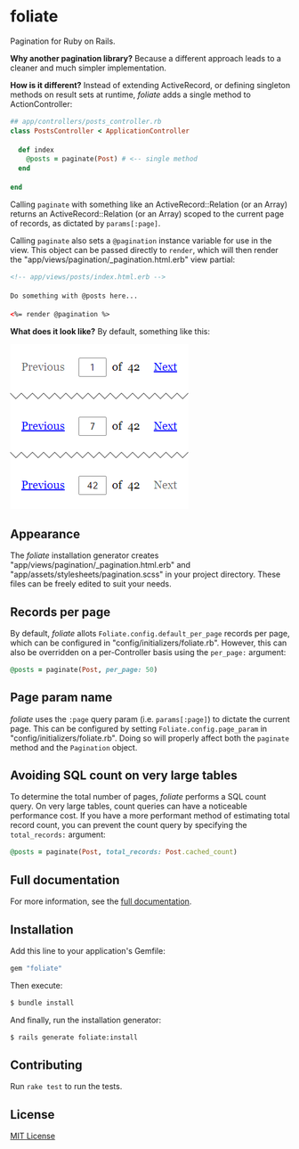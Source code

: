 # foliate

Pagination for Ruby on Rails.

**Why another pagination library?**  Because a different approach leads
to a cleaner and much simpler implementation.

**How is it different?**  Instead of extending ActiveRecord, or
defining singleton methods on result sets at runtime, *foliate* adds a
single method to ActionController:

```ruby
## app/controllers/posts_controller.rb
class PostsController < ApplicationController

  def index
    @posts = paginate(Post) # <-- single method
  end

end
```

Calling `paginate` with something like an ActiveRecord::Relation (or an
Array) returns an ActiveRecord::Relation (or an Array) scoped to the
current page of records, as dictated by `params[:page]`.

Calling `paginate` also sets a `@pagination` instance variable for use
in the view.  This object can be passed directly to `render`, which will
then render the "app/views/pagination/_pagination.html.erb" view
partial:

```html
<!-- app/views/posts/index.html.erb -->

Do something with @posts here...

<%= render @pagination %>
```

**What does it look like?**  By default, something like this:

<img src="screenshots/page_input.png" alt="page input pagination">


## Appearance

The *foliate* installation generator creates
"app/views/pagination/_pagination.html.erb" and
"app/assets/stylesheets/pagination.scss" in your project directory.
These files can be freely edited to suit your needs.

## Records per page

By default, *foliate* allots `Foliate.config.default_per_page` records
per page, which can be configured in "config/initializers/foliate.rb".
However, this can also be overridden on a per-Controller basis using the
`per_page:` argument:

```ruby
@posts = paginate(Post, per_page: 50)
```

## Page param name

*foliate* uses the `:page` query param (i.e. `params[:page]`) to dictate
the current page.  This can be configured by setting
`Foliate.config.page_param` in "config/initializers/foliate.rb".  Doing
so will properly affect both the `paginate` method and the `Pagination`
object.

## Avoiding SQL count on very large tables

To determine the total number of pages, *foliate* performs a SQL count
query.  On very large tables, count queries can have a noticeable
performance cost.  If you have a more performant method of estimating
total record count, you can prevent the count query by specifying the
`total_records:` argument:

```ruby
@posts = paginate(Post, total_records: Post.cached_count)
```

## Full documentation

For more information, see the
[full documentation](http://www.rubydoc.info/gems/foliate/).


## Installation

Add this line to your application's Gemfile:

```ruby
gem "foliate"
```

Then execute:

```bash
$ bundle install
```

And finally, run the installation generator:

```bash
$ rails generate foliate:install
```


## Contributing

Run `rake test` to run the tests.


## License

[MIT License](https://opensource.org/licenses/MIT)
